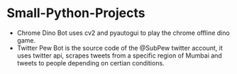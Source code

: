 # Small-Python-Projects

- Chrome Dino Bot uses cv2 and pyautogui to play the chrome offline dino game. 
- Twitter Pew Bot is the source code of the @SubPew twitter account, it uses twitter api, scrapes tweets from a specific region of Mumbai and tweets to people depending on certian conditions. 
